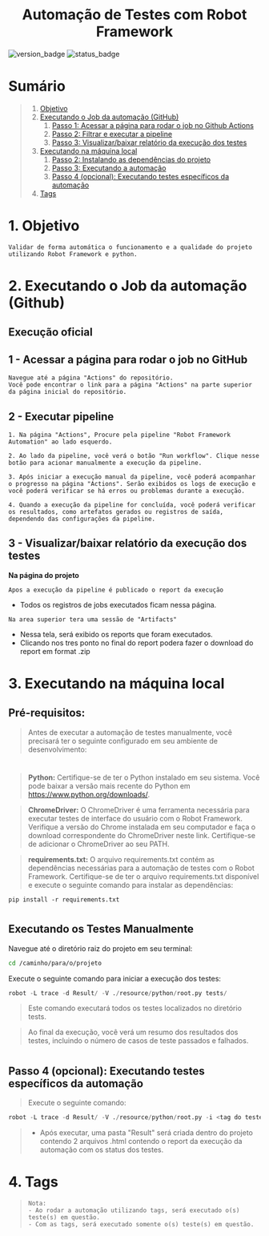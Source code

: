 <h1 align="center">  Automação de Testes com Robot Framework </h1>

![version_badge](https://img.shields.io/badge/Automation%20Version-V1.0.0-brightgreen) ![status_badge](https://img.shields.io/badge/STATUS-IN%20PROGRESS-brightgreen)

# Sumário

> 1. [Objetivo](#objetivo)
> 2. [Executando o Job da automação (GitHub)](#executando-o-job-da-automacao)
>       1. [Passo 1: Acessar a página para rodar o job no Github Actions](#acessar-a-pagina-para-rodar-o-job-no-azure)
>       2. [Passo 2: Filtrar e executar a pipeline](#selecionar-configurações-para-a-execução-dos-testes)
>       3. [Passo 3: Visualizar/baixar relatório da execução dos testes](#visualizar-baixar-relatório-da-execução-dos-testes)
> 3. [Executando na máquina local](#executando-na-máquina-local)
>       1. [Passo 2: Instalando as dependências do projeto](#pre_requisitos)
>       2. [Passo 3: Executando a automação](#executando_testes_manual)
>       3. [Passo 4 (opcional): Executando testes específicos da automação](#executando_testes_com_tag)
> 4. [Tags](#Tags_dos_testes_automatizados)

<a id="objetivo"></a>
<h1>  1. Objetivo </h1>

```
Validar de forma automática o funcionamento e a qualidade do projeto utilizando Robot Framework e python.
```

<a id="executando-o-job-da-automacao"></a>
# 2. Executando o Job da automação (Github)
## Execução oficial

<a id="acessar-a-pagina-para-rodar-o-job-no-azure"></a>
## 1 - Acessar a página para rodar o job no GitHub

 ```
 Navegue até a página "Actions" do repositório. 
 Você pode encontrar o link para a página "Actions" na parte superior da página inicial do repositório.
 ```
<a id="selecionar-configurações-para-a-execução-dos-testes"></a>
## 2 - Executar pipeline
 ```
1. Na página "Actions", Procure pela pipeline "Robot Framework Automation" ao lado esquerdo.

2. Ao lado da pipeline, você verá o botão "Run workflow". Clique nesse botão para acionar manualmente a execução da pipeline.

3. Após iniciar a execução manual da pipeline, você poderá acompanhar o progresso na página "Actions". Serão exibidos os logs de execução e você poderá verificar se há erros ou problemas durante a execução.

4. Quando a execução da pipeline for concluída, você poderá verificar os resultados, como artefatos gerados ou registros de saída, dependendo das configurações da pipeline.
 ```
<a id="visualizar-baixar-relatório-da-execução-dos-testes"></a>
## 3 - Visualizar/baixar relatório da execução dos testes

 <b>Na página do projeto</b>
 ```
 Apos a execução da pipeline é publicado o report da execução
 ```
 * Todos os registros de jobs executados ficam nessa página.

 ```
 Na area superior tera uma sessão de "Artifacts"
 ```
 * Nessa tela, será exibido os reports que foram executados.
 * Clicando nos tres ponto no final do report podera fazer o download do report em format .zip

<a id="executando-na-máquina-local"></a>
# 3. Executando na máquina local

<a id="Execução_não_oficial"></a>

<h2><b><a id=pre_requisitos>Pré-requisitos:</a></b></h2>

> Antes de executar a automação de testes manualmente, você precisará ter o seguinte configurado em seu ambiente de desenvolvimento:
<h1></h1>

> <b>Python:</b> Certifique-se de ter o Python instalado em seu sistema. Você pode baixar a versão mais recente do Python em https://www.python.org/downloads/.

> <b>ChromeDriver:</b> O ChromeDriver é uma ferramenta necessária para executar testes de interface do usuário com o Robot Framework. Verifique a versão do Chrome instalada em seu computador e faça o download correspondente do ChromeDriver neste link. Certifique-se de adicionar o ChromeDriver ao seu PATH.

 
> <b>requirements.txt:</b> O arquivo requirements.txt contém as dependências necessárias para a automação de testes com o Robot Framework.
> Certifique-se de ter o arquivo requirements.txt disponível e execute o seguinte comando para instalar as dependências:

```pip
pip install -r requirements.txt
```
<h1></h1>
<h2><b><a id=executando_testes_manual>Executando os Testes Manualmente<a></b></h2>
Navegue até o diretório raiz do projeto em seu terminal:

```bash
cd /caminho/para/o/projeto
```
Execute o seguinte comando para iniciar a execução dos testes:
```python
robot -L trace -d Result/ -V ./resource/python/root.py tests/   
```
> Este comando executará todos os testes localizados no diretório tests.

> Ao final da execução, você verá um resumo dos resultados dos testes, incluindo o número de casos de teste passados e falhados.

<h1></h1>

## Passo 4 (opcional): Executando testes específicos da automação
<a id=executando_testes_com_tag><a>
> Execute o seguinte comando:
```python
robot -L trace -d Result/ -V ./resource/python/root.py -i <tag do teste> tests/ 
```
> * Após executar, uma pasta "Result" será criada dentro do projeto contendo 2 arquivos .html contendo o report da execução da automação com os status dos testes.
# 4. Tags

<a id="Tags_dos_testes_automatizados"></a>

> 
> ```
> Nota:
> - Ao rodar a automação utilizando tags, será executado o(s) teste(s) em questão. 
> - Com as tags, será executado somente o(s) teste(s) em questão.
> ```
